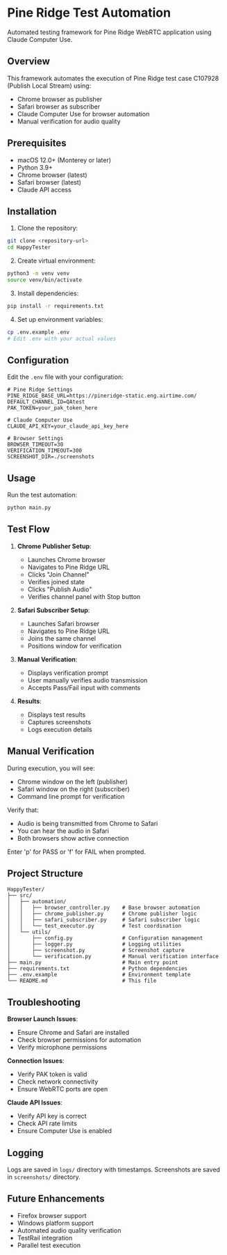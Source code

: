 # Pine Ridge Test Automation

Automated testing framework for Pine Ridge WebRTC application using Claude Computer Use.

## Overview

This framework automates the execution of Pine Ridge test case C107928 (Publish Local Stream) using:
- Chrome browser as publisher
- Safari browser as subscriber  
- Claude Computer Use for browser automation
- Manual verification for audio quality

## Prerequisites

- macOS 12.0+ (Monterey or later)
- Python 3.9+
- Chrome browser (latest)
- Safari browser (latest)
- Claude API access

## Installation

1. Clone the repository:
```bash
git clone <repository-url>
cd HappyTester
```

2. Create virtual environment:
```bash
python3 -m venv venv
source venv/bin/activate
```

3. Install dependencies:
```bash
pip install -r requirements.txt
```

4. Set up environment variables:
```bash
cp .env.example .env
# Edit .env with your actual values
```

## Configuration

Edit the `.env` file with your configuration:

```env
# Pine Ridge Settings
PINE_RIDGE_BASE_URL=https://pineridge-static.eng.airtime.com/
DEFAULT_CHANNEL_ID=QAtest
PAK_TOKEN=your_pak_token_here

# Claude Computer Use
CLAUDE_API_KEY=your_claude_api_key_here

# Browser Settings
BROWSER_TIMEOUT=30
VERIFICATION_TIMEOUT=300
SCREENSHOT_DIR=./screenshots
```

## Usage

Run the test automation:

```bash
python main.py
```

## Test Flow

1. **Chrome Publisher Setup**:
   - Launches Chrome browser
   - Navigates to Pine Ridge URL
   - Clicks "Join Channel"
   - Verifies joined state
   - Clicks "Publish Audio"
   - Verifies channel panel with Stop button

2. **Safari Subscriber Setup**:
   - Launches Safari browser
   - Navigates to Pine Ridge URL
   - Joins the same channel
   - Positions window for verification

3. **Manual Verification**:
   - Displays verification prompt
   - User manually verifies audio transmission
   - Accepts Pass/Fail input with comments

4. **Results**:
   - Displays test results
   - Captures screenshots
   - Logs execution details

## Manual Verification

During execution, you will see:
- Chrome window on the left (publisher)
- Safari window on the right (subscriber)
- Command line prompt for verification

Verify that:
- Audio is being transmitted from Chrome to Safari
- You can hear the audio in Safari
- Both browsers show active connection

Enter 'p' for PASS or 'f' for FAIL when prompted.

## Project Structure

```
HappyTester/
├── src/
│   ├── automation/
│   │   ├── browser_controller.py    # Base browser automation
│   │   ├── chrome_publisher.py      # Chrome publisher logic
│   │   ├── safari_subscriber.py     # Safari subscriber logic
│   │   └── test_executor.py         # Test coordination
│   └── utils/
│       ├── config.py                # Configuration management
│       ├── logger.py                # Logging utilities
│       ├── screenshot.py            # Screenshot capture
│       └── verification.py          # Manual verification interface
├── main.py                          # Main entry point
├── requirements.txt                 # Python dependencies
├── .env.example                     # Environment template
└── README.md                        # This file
```

## Troubleshooting

**Browser Launch Issues**:
- Ensure Chrome and Safari are installed
- Check browser permissions for automation
- Verify microphone permissions

**Connection Issues**:
- Verify PAK token is valid
- Check network connectivity
- Ensure WebRTC ports are open

**Claude API Issues**:
- Verify API key is correct
- Check API rate limits
- Ensure Computer Use is enabled

## Logging

Logs are saved in `logs/` directory with timestamps.
Screenshots are saved in `screenshots/` directory.

## Future Enhancements

- Firefox browser support
- Windows platform support
- Automated audio quality verification
- TestRail integration
- Parallel test execution